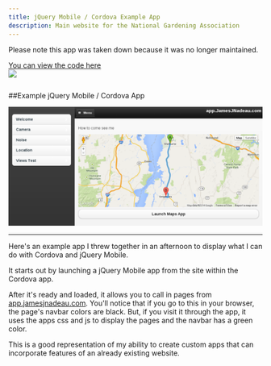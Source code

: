 ```yaml
---
title: jQuery Mobile / Cordova Example App
description: Main website for the National Gardening Association
---
```


<div class="alert alert-warning">
	<p>Please note this app was taken down because it was no longer maintained.</p>
	<a href="https://github.com/jamesjnadeau/app.jamesjnadeau.com">You can view the code here</a>
</div>

<div>
	<a class="pull-right" href="https://play.google.com/store/apps/details?id=com.jamesjnadeau.app" target="_blank" >
		<img src="https://developer.android.com/images/brand/en_app_rgb_wo_60.png" style="margin-bottom: 10px;"/>
	</a>
</div>

##Example jQuery Mobile / Cordova App

<div>
	<img class="right content-secondary" src="/files/app.jamesjnadeau.com.png" />
</div>

***

Here's an example app I threw together in an afternoon to display what I can do with 
Cordova and jQuery Mobile. 

It starts out by launching a jQuery Mobile app from the site within the Cordova app.

After it's ready and loaded, it allows you to call in pages from <a href="http://app.jamesjnadeau.com">app.jamesjnadeau.com</a>. 
You'll notice that if you go to this in your browser, the page's navbar colors are black. But, if you visit it through
the app, it uses the apps css and js to display the pages and the navbar has a green color. 

This is a good representation of my ability to create custom apps that can incorporate features
of an already existing website.

